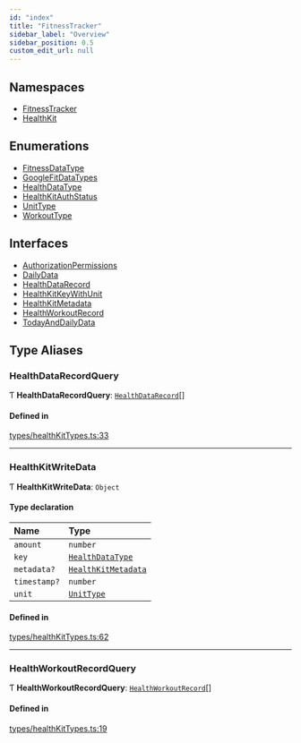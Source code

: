 ```yaml
---
id: "index"
title: "FitnessTracker"
sidebar_label: "Overview"
sidebar_position: 0.5
custom_edit_url: null
---
```


## Namespaces

- [FitnessTracker](namespaces/FitnessTracker.md)
- [HealthKit](namespaces/HealthKit.md)

## Enumerations

- [FitnessDataType](enums/FitnessDataType.md)
- [GoogleFitDataTypes](enums/GoogleFitDataTypes.md)
- [HealthDataType](enums/HealthDataType.md)
- [HealthKitAuthStatus](enums/HealthKitAuthStatus.md)
- [UnitType](enums/UnitType.md)
- [WorkoutType](enums/WorkoutType.md)

## Interfaces

- [AuthorizationPermissions](interfaces/AuthorizationPermissions.md)
- [DailyData](interfaces/DailyData.md)
- [HealthDataRecord](interfaces/HealthDataRecord.md)
- [HealthKitKeyWithUnit](interfaces/HealthKitKeyWithUnit.md)
- [HealthKitMetadata](interfaces/HealthKitMetadata.md)
- [HealthWorkoutRecord](interfaces/HealthWorkoutRecord.md)
- [TodayAndDailyData](interfaces/TodayAndDailyData.md)

## Type Aliases

### HealthDataRecordQuery

Ƭ **HealthDataRecordQuery**: [`HealthDataRecord`](interfaces/HealthDataRecord.md)[]

#### Defined in

[types/healthKitTypes.ts:33](https://github.com/rn-fitness-tracker/rn-fitness-tracker/blob/f2b314b9/src/types/healthKitTypes.ts#L33)

___

### HealthKitWriteData

Ƭ **HealthKitWriteData**: `Object`

#### Type declaration

| Name | Type |
| :------ | :------ |
| `amount` | `number` |
| `key` | [`HealthDataType`](enums/HealthDataType.md) |
| `metadata?` | [`HealthKitMetadata`](interfaces/HealthKitMetadata.md) |
| `timestamp?` | `number` |
| `unit` | [`UnitType`](enums/UnitType.md) |

#### Defined in

[types/healthKitTypes.ts:62](https://github.com/rn-fitness-tracker/rn-fitness-tracker/blob/f2b314b9/src/types/healthKitTypes.ts#L62)

___

### HealthWorkoutRecordQuery

Ƭ **HealthWorkoutRecordQuery**: [`HealthWorkoutRecord`](interfaces/HealthWorkoutRecord.md)[]

#### Defined in

[types/healthKitTypes.ts:19](https://github.com/rn-fitness-tracker/rn-fitness-tracker/blob/f2b314b9/src/types/healthKitTypes.ts#L19)
